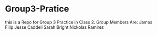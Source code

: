 # Group3-Pratice
this is a Repo for Group 3 Practice in Class 2.
Group Members Are:
James Filip
Jesse Caddell
Sarah Bright
Nickolas Ramirez
